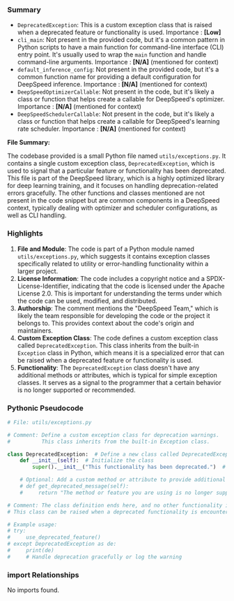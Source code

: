 

### Summary



* `DeprecatedException`: This is a custom exception class that is raised when a deprecated feature or functionality is used. Importance : **[Low]**
* `cli_main`: Not present in the provided code, but it's a common pattern in Python scripts to have a main function for command-line interface (CLI) entry point. It's usually used to wrap the `main` function and handle command-line arguments. Importance : **[N/A]** (mentioned for context)
* `default_inference_config`: Not present in the provided code, but it's a common function name for providing a default configuration for DeepSpeed inference. Importance : **[N/A]** (mentioned for context)
* `DeepSpeedOptimizerCallable`: Not present in the code, but it's likely a class or function that helps create a callable for DeepSpeed's optimizer. Importance : **[N/A]** (mentioned for context)
* `DeepSpeedSchedulerCallable`: Not present in the code, but it's likely a class or function that helps create a callable for DeepSpeed's learning rate scheduler. Importance : **[N/A]** (mentioned for context) 

**File Summary:**

The codebase provided is a small Python file named `utils/exceptions.py`. It contains a single custom exception class, `DeprecatedException`, which is used to signal that a particular feature or functionality has been deprecated. This file is part of the DeepSpeed library, which is a highly optimized library for deep learning training, and it focuses on handling deprecation-related errors gracefully. The other functions and classes mentioned are not present in the code snippet but are common components in a DeepSpeed context, typically dealing with optimizer and scheduler configurations, as well as CLI handling.

### Highlights



1. **File and Module**: The code is part of a Python module named `utils/exceptions.py`, which suggests it contains exception classes specifically related to utility or error-handling functionality within a larger project.
2. **License Information**: The code includes a copyright notice and a SPDX-License-Identifier, indicating that the code is licensed under the Apache License 2.0. This is important for understanding the terms under which the code can be used, modified, and distributed.
3. **Authorship**: The comment mentions the "DeepSpeed Team," which is likely the team responsible for developing the code or the project it belongs to. This provides context about the code's origin and maintainers.
4. **Custom Exception Class**: The code defines a custom exception class called `DeprecatedException`. This class inherits from the built-in `Exception` class in Python, which means it is a specialized error that can be raised when a deprecated feature or functionality is used.
5. **Functionality**: The `DeprecatedException` class doesn't have any additional methods or attributes, which is typical for simple exception classes. It serves as a signal to the programmer that a certain behavior is no longer supported or recommended.

### Pythonic Pseudocode

```python
# File: utils/exceptions.py

# Comment: Define a custom exception class for deprecation warnings.
#          This class inherits from the built-in Exception class.

class DeprecatedException:  # Define a new class called DeprecatedException
    def __init__(self):  # Initialize the class
        super().__init__("This functionality has been deprecated.")  # Inherit the base Exception message

    # Optional: Add a custom method or attribute to provide additional information
    # def get_deprecated_message(self):
    #     return "The method or feature you are using is no longer supported and will be removed in the future."

# Comment: The class definition ends here, and no other functionality is present in the file.
# This class can be raised when a deprecated functionality is encountered in the codebase.

# Example usage:
# try:
#     use_deprecated_feature()
# except DeprecatedException as de:
#     print(de)
#     # Handle deprecation gracefully or log the warning
```


### import Relationships

No imports found.